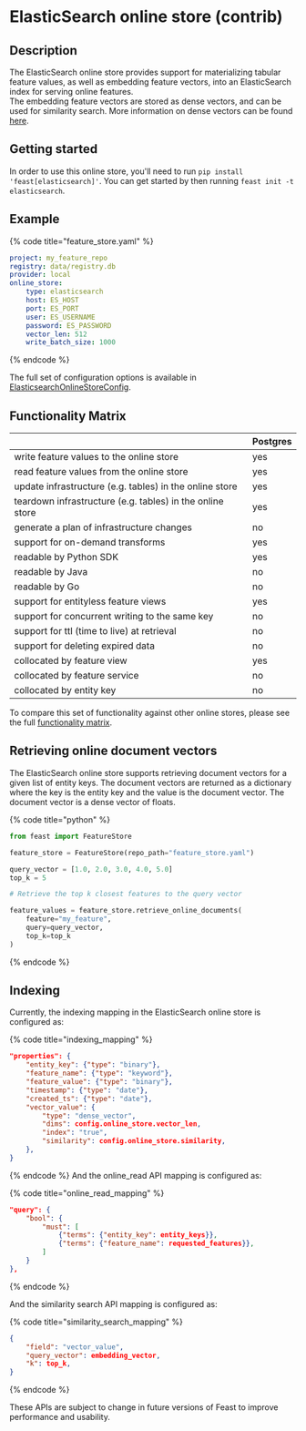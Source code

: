 # ElasticSearch online store (contrib)

## Description

The ElasticSearch online store provides support for materializing tabular feature values, as well as embedding feature vectors, into an ElasticSearch index for serving online features. \
The embedding feature vectors are stored as dense vectors, and can be used for similarity search. More information on dense vectors can be found [here](https://www.elastic.co/guide/en/elasticsearch/reference/current/dense-vector.html).

## Getting started
In order to use this online store, you'll need to run `pip install 'feast[elasticsearch]'`. You can get started by then running `feast init -t elasticsearch`.

## Example

{% code title="feature_store.yaml" %}
```yaml
project: my_feature_repo
registry: data/registry.db
provider: local
online_store:
    type: elasticsearch
    host: ES_HOST
    port: ES_PORT
    user: ES_USERNAME
    password: ES_PASSWORD
    vector_len: 512
    write_batch_size: 1000
```
{% endcode %}

The full set of configuration options is available in [ElasticsearchOnlineStoreConfig](https://rtd.feast.dev/en/master/#feast.infra.online_stores.elasticsearch_online_store.ElasticsearchOnlineStoreConfig).

## Functionality Matrix


|                                                           | Postgres |
| :-------------------------------------------------------- | :------- |
| write feature values to the online store                  | yes      |
| read feature values from the online store                 | yes      |
| update infrastructure (e.g. tables) in the online store   | yes      |
| teardown infrastructure (e.g. tables) in the online store | yes      |
| generate a plan of infrastructure changes                 | no       |
| support for on-demand transforms                          | yes      |
| readable by Python SDK                                    | yes      |
| readable by Java                                          | no       |
| readable by Go                                            | no       |
| support for entityless feature views                      | yes      |
| support for concurrent writing to the same key            | no       |
| support for ttl (time to live) at retrieval               | no       |
| support for deleting expired data                         | no       |
| collocated by feature view                                | yes      |
| collocated by feature service                             | no       |
| collocated by entity key                                  | no       |

To compare this set of functionality against other online stores, please see the full [functionality matrix](overview.md#functionality-matrix).

## Retrieving online document vectors

The ElasticSearch online store supports retrieving document vectors for a given list of entity keys. The document vectors are returned as a dictionary where the key is the entity key and the value is the document vector. The document vector is a dense vector of floats.

{% code title="python" %}
```python
from feast import FeatureStore

feature_store = FeatureStore(repo_path="feature_store.yaml")

query_vector = [1.0, 2.0, 3.0, 4.0, 5.0]
top_k = 5

# Retrieve the top k closest features to the query vector

feature_values = feature_store.retrieve_online_documents(
    feature="my_feature",
    query=query_vector,
    top_k=top_k
)
```
{% endcode %}

## Indexing
Currently, the indexing mapping in the ElasticSearch online store is configured as:

{% code title="indexing_mapping" %}
```json
"properties": {
    "entity_key": {"type": "binary"},
    "feature_name": {"type": "keyword"},
    "feature_value": {"type": "binary"},
    "timestamp": {"type": "date"},
    "created_ts": {"type": "date"},
    "vector_value": {
        "type": "dense_vector",
        "dims": config.online_store.vector_len,
        "index": "true",
        "similarity": config.online_store.similarity,
    },
}
```
{% endcode %}
And the online_read API mapping is configured as:

{% code title="online_read_mapping" %}
```json
"query": {
    "bool": {
        "must": [
            {"terms": {"entity_key": entity_keys}},
            {"terms": {"feature_name": requested_features}},
        ]
    }
},
```
{% endcode %}

And the similarity search API mapping is configured as:

{% code title="similarity_search_mapping" %}
```json
{
    "field": "vector_value",
    "query_vector": embedding_vector,
    "k": top_k,
}
```
{% endcode %}

These APIs are subject to change in future versions of Feast to improve performance and usability.
